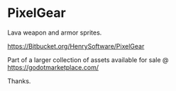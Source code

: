# PixelGear

Lava weapon and armor sprites.

<https://Bitbucket.org/HenrySoftware/PixelGear>

Part of a larger collection of assets available for sale @ <https://godotmarketplace.com/>

Thanks.
